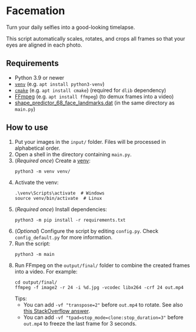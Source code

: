 # Facemation
Turn your daily selfies into a good-looking timelapse.

This script automatically scales, rotates, and crops all frames so that your eyes are aligned in each photo.

## Requirements
* Python 3.9 or newer
* [`venv`](https://docs.python.org/3/tutorial/venv.html) (e.g. `apt install python3-venv`)
* [`cmake`](https://cmake.org/) (e.g. `apt install cmake`) (required for `dlib` dependency)
* [FFmpeg](https://ffmpeg.org/) (e.g. `apt install ffmpeg`) (to demux frames into a video)
* [shape_predictor_68_face_landmarks.dat](http://dlib.net/files/shape_predictor_68_face_landmarks.dat.bz2) (in the same directory as `main.py`)

## How to use
1. Put your images in the `input/` folder.
   Files will be processed in alphabetical order.
2. Open a shell in the directory containing `main.py`.
3. (_Required once_) Create a [venv](https://docs.python.org/3/tutorial/venv.html):
   ```shell
   python3 -m venv venv/
   ```
4. Activate the venv:
   ```shell
   .\venv\Scripts\activate  # Windows
   source venv/bin/activate  # Linux
   ```
5. (_Required once_) Install dependencies:
   ```shell
   python3 -m pip install -r requirements.txt
   ```
6. (_Optional_) Configure the script by editing `config.py`.
   Check `config_default.py` for more information.
7. Run the script:
   ```shell
   python3 -m main
   ```
8. Run FFmpeg on the `output/final/` folder to combine the created frames into a video.
   For example:
   ```shell
   cd output/final/
   ffmpeg -f image2 -r 24 -i %d.jpg -vcodec libx264 -crf 24 out.mp4
   ```
   Tips:
   * You can add `-vf "transpose=2"` before `out.mp4` to rotate.
     See also [this StackOverflow answer](https://stackoverflow.com/a/9570992).
   * You can add `-vf "tpad=stop_mode=clone:stop_duration=3"` before `out.mp4` to freeze the last frame for 3 seconds.
